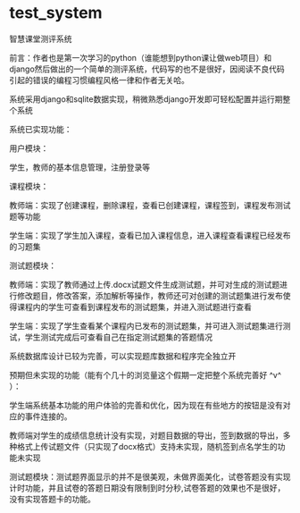 # test_system
智慧课堂测评系统

前言：作者也是第一次学习的python（谁能想到python课让做web项目）和django然后做出的一个简单的测评系统，代码写的也不是很好，因阅读不良代码引起的错误的编程习惯编程风格一律和作者无关哈。

系统采用django和sqlite数据实现，稍微熟悉django开发即可轻松配置并运行期整个系统

系统已实现功能：

  用户模块：
  
  学生，教师的基本信息管理，注册登录等
  
  课程模块：
  
  教师端：实现了创建课程，删除课程，查看已创建课程，课程签到，课程发布测试题等功能
  
  学生端：实现了学生加入课程，查看已加入课程信息，进入课程查看课程已经发布的习题集
  
  测试题模块：
  
  教师端：实现了教师通过上传.docx试题文件生成测试题，并可对生成的测试题进行修改题目，修改答案，添加解析等操作，教师还可对创建的测试题集进行发布使得课程内的学生可查看到课程发布的测试题集，并进入测试题进行查看
  
  学生端：实现了学生查看某个课程内已发布的测试题集，并可进入测试题集进行测试，学生测试完成后可查看自己在指定测试题集的答题情况
  
  系统数据库设计已较为完善，可以实现题库数据和程序完全独立开
  
预期但未实现的功能（能有个几十的浏览量这个假期一定把整个系统完善好 ^v^ ）：

  学生端系统基本功能的用户体验的完善和优化，因为现在有些地方的按钮是没有对应的事件连接的。
  
  教师端对学生的成绩信息统计没有实现，对题目数据的导出，签到数据的导出，多种格式上传试题文件（只实现了docx格式）支持未实现，随机签到点名学生的功能未实现
  
  测试题模块：测试题界面显示的并不是很美观，未做界面美化，试卷答题没有实现计时功能，并且试卷的答题日期没有限制到时分秒,试卷答题的效果也不是很好，没有实现答题卡的功能。

